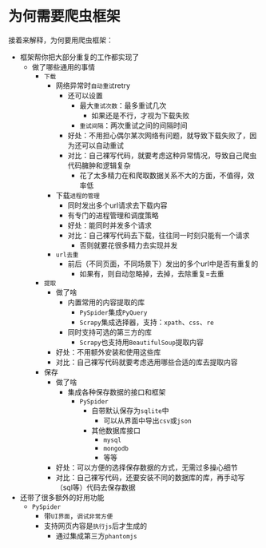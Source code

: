 # 为何需要爬虫框架

接着来解释，为何要用爬虫框架：

* 框架帮你把大部分重复的工作都实现了
  * 做了哪些通用的事情
    * `下载`
      * 网络异常时`自动重试`retry
        * 还可以设置
          * 最大`重试次数`：最多重试几次
            * 如果还是不行，才视为下载失败
          * `重试间隔`：两次重试之间的间隔时间
        * 好处：不用担心偶尔某次网络有问题，就导致下载失败了，因为还可以自动重试
        * 对比：自己裸写代码，就要考虑这种异常情况，导致自己爬虫代码臃肿和逻辑复杂
          * 花了太多精力在和爬取数据关系不大的方面，不值得，效率低
      * 下载`进程的管理`
        * 同时发出多个url请求去下载内容
        * 有专门的进程管理和调度策略
        * 好处：能同时并发多个请求
        * 对比：自己裸写代码去下载，往往同一时刻只能有一个请求
          * 否则就要花很多精力去实现并发
      * `url去重`
        * 前后（不同页面，不同场景下）发出的多个url中是否有重复的
          * 如果有，则自动忽略掉，去掉，去除重复=去重
    * `提取`
      * 做了啥
        * 内置常用的内容提取的库
          * `PySpider`集成`PyQuery`
          * `Scrapy`集成选择器，支持：`xpath`、`css`、`re`
        * 同时支持可选的第三方的库
          * `Scrapy`也支持用`BeautifulSoup`提取内容
      * 好处：不用额外安装和使用这些库
      * 对比：自己裸写代码就要考虑选用哪些合适的库去提取内容
    * 保存
      * 做了啥
        * 集成各种保存数据的接口和框架
          * `PySpider`
            * 自带默认保存为`sqlite`中
              * 可以从界面中导出`csv`或`json`
            * 其他数据库接口
              * `mysql`
              * `mongodb`
              * 等等
      * 好处：可以方便的选择保存数据的方式，无需过多操心细节
      * 对比：自己裸写代码，还要安装不同的数据库的库，再手动写（sql等）代码去保存数据
* 还带了很多额外的好用功能
  * `PySpider`
    * 带`UI界面`，`调试非常方便`
    * 支持网页内容是`执行js`后才生成的
      * 通过集成第三方`phantomjs`


